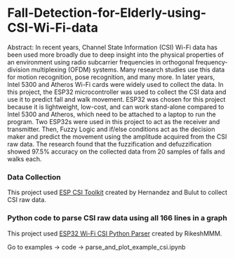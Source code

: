 # Fall-Detection-for-Elderly-using-CSI-Wi-Fi-data

Abstract: In recent years, Channel State Information (CSI)  Wi-Fi data has been used more broadly due to deep insight into the physical properties of an environment using radio subcarrier frequencies in orthogonal frequency-division multiplexing (OFDM) systems. Many research studies use this data for motion recognition, pose recognition, and many more. In later years, Intel 5300 and Atheros Wi-Fi cards were widely used to collect the data. In this project, the ESP32 microcontroller was used to collect the CSI data and use it to predict fall and walk movement. ESP32 was chosen for this project because it is lightweight, low-cost, and can work stand-alone compared to Intel 5300 and Atheros, which need to be attached to a laptop to run the program. Two ESP32s were used in this project to act as the receiver and transmitter. Then, Fuzzy Logic and if/else conditions act as the decision maker and predict the movement using the amplitude acquired from the CSI raw data. The research found that the fuzzification and defuzzification showed 97.5% accuracy on the collected data from 20 samples of falls and walks each. 



### Data Collection

This project used [ESP CSI Toolkit](https://stevenmhernandez.github.io/ESP32-CSI-Tool/) created by Hernandez and Bulut to collect CSI raw data. 


### Python code to parse CSI raw data using all 166 lines in a graph

This project used [ESP32 Wi-Fi CSI Python Parser](https://github.com/RikeshMMM/ESP32-CSI-Python-Parser) created by RikeshMMM.

Go to examples -> code -> parse_and_plot_example_csi.ipynb 
